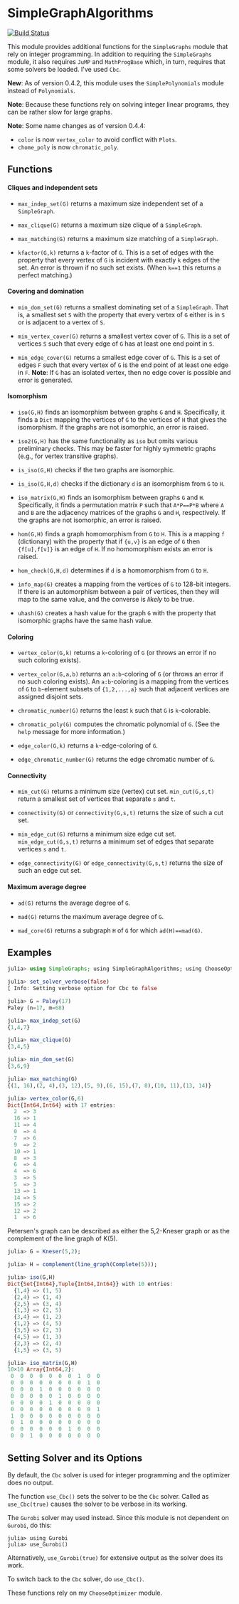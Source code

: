 # SimpleGraphAlgorithms

[![Build Status](https://travis-ci.com/scheinerman/SimpleGraphAlgorithms.jl.svg?branch=master)](https://travis-ci.com/scheinerman/SimpleGraphAlgorithms.jl)


This module provides additional functions for the `SimpleGraphs`
module that rely on integer programming. In addition to requiring the
`SimpleGraphs` module, it also requires `JuMP` and `MathProgBase`
which, in turn, requires that some solvers be loaded. I've used `Cbc`.

**New**: As of version 0.4.2, 
this module uses the `SimplePolynomials` module instead of `Polynomials`.

**Note**: Because these functions rely on solving integer linear
  programs, they can be rather slow for large graphs.

**Note**: Some name changes as of version 0.4.4:
* `color` is now `vertex_color` to avoid conflict with `Plots`.
* `chome_poly` is now `chromatic_poly`.

## Functions

#### Cliques and independent sets

* `max_indep_set(G)` returns a maximum size independent set of a
  `SimpleGraph`.

* `max_clique(G)` returns a maximum size clique of a `SimpleGraph`.

* `max_matching(G)` returns a maximum size matching of a
  `SimpleGraph`.

* `kfactor(G,k)` returns a `k`-factor of `G`. This is a set of edges
  with the property that every vertex of `G` is incident with exactly `k`
  edges of the set. An error is thrown if no such set exists.
  (When `k==1` this returns a perfect matching.)

#### Covering and domination

* `min_dom_set(G)` returns a smallest dominating set of a
  `SimpleGraph`. That is, a smallest set `S` with the property that
  every vertex of `G` either is in `S` or is adjacent to a vertex of
  `S`.

* `min_vertex_cover(G)` returns a smallest vertex cover of `G`. This
  is a set of vertices `S` such that every edge of `G` has at least
  one end point in `S`.

* `min_edge_cover(G)` returns a smallest edge cover of `G`. This is
  a set of edges `F` such that every vertex of `G` is the end point
  of at least one edge in `F`. **Note**: If `G` has an isolated
  vertex, then no edge cover is possible and error is generated.


#### Isomorphism 

* `iso(G,H)` finds an isomorphism between graphs `G` and
  `H`. Specifically, it finds a `Dict` mapping the vertices of `G` to
  the vertices of `H` that gives the isomorphism. If the graphs are
  not isomorphic, an error is raised. 

* `iso2(G,H)` has the same functionality as `iso` but omits various 
preliminary checks. This may be faster for highly symmetric graphs 
(e.g., for vertex transitive graphs).

* `is_iso(G,H)` checks if the two graphs are isomorphic.

* `is_iso(G,H,d)` checks if the dictionary `d` is an isomorphism
  from `G` to `H`.

* `iso_matrix(G,H)` finds an isomorphism between graphs `G` and
  `H`. Specifically, it finds a permutation matrix `P` such that
  `A*P==P*B` where `A` and `B` are the adjacency matrices of the
  graphs `G` and `H`, respectively. If the graphs are not isomorphic,
  an error is raised.

* `hom(G,H)` finds a graph homomorphism from `G` to `H`. This is a mapping `f`
(dictionary) with the property that if `{u,v}` is an edge of `G` then
`{f[u],f[v]}` is an edge of `H`. If no homomorphism exists an error is raised.

* `hom_check(G,H,d)` determines if `d` is a homomorphism from `G` to `H`.

* `info_map(G)` creates a mapping from the vertices of `G` to 128-bit
  integers. If there is an automorphism between a pair of vertices,
  then they will map to the same value, and the converse is *likely*
  to be true. 

* `uhash(G)` creates a hash value for the graph `G` with the property
   that isomorphic graphs have the same hash value.

#### Coloring

* `vertex_color(G,k)` returns a `k`-coloring of `G` (or throws an error if no
  such coloring exists).

* `vertex_color(G,a,b)` returns an `a:b`-coloring of `G` (or throws an error
if no such coloring exists). An `a:b`-coloring is a mapping from the vertices of
`G` to `b`-element subsets of `{1,2,...,a}` such that adjacent vertices are 
assigned disjoint sets. 

* `chromatic_number(G)` returns the least `k` such that `G` is `k`-colorable.

* `chromatic_poly(G)` computes the chromatic polynomial of `G`. (See the
  `help` message for more information.)

* `edge_color(G,k)` returns a `k`-edge-coloring of `G`.

* `edge_chromatic_number(G)` returns the edge chromatic number of `G`.


#### Connectivity

* `min_cut(G)` returns a minimum size (vertex) cut set. `min_cut(G,s,t)`
return a smallest set of vertices that separate `s` and `t`.

* `connectivity(G)` or `connectivity(G,s,t)` returns the size of such a cut set.

* `min_edge_cut(G)` returns a minimum size edge cut set.
`min_edge_cut(G,s,t)` returns a minimum set of edges that separate vertices
`s` and `t`.

* `edge_connectivity(G)` or `edge_connectivity(G,s,t)` returns the size of
such an edge cut set.


#### Maximum average degree

* `ad(G)` returns the average degree of `G`.

* `mad(G)` returns the maximum average degree of `G`.

* `mad_core(G)` returns a subgraph `H` of `G` for which `ad(H)==mad(G)`.

## Examples

```julia
julia> using SimpleGraphs; using SimpleGraphAlgorithms; using ChooseOptimizer; using ShowSet

julia> set_solver_verbose(false)
[ Info: Setting verbose option for Cbc to false

julia> G = Paley(17)
Paley (n=17, m=68)

julia> max_indep_set(G)
{1,4,7}

julia> max_clique(G)
{3,4,5}

julia> min_dom_set(G)
{3,6,9}

julia> max_matching(G)
{(1, 16),(2, 4),(3, 12),(5, 9),(6, 15),(7, 8),(10, 11),(13, 14)}

julia> vertex_color(G,6)
Dict{Int64,Int64} with 17 entries:
  2  => 3
  16 => 1
  11 => 4
  0  => 4
  7  => 6
  9  => 2
  10 => 1
  8  => 3
  6  => 4
  4  => 6
  3  => 5
  5  => 3
  13 => 1
  14 => 5
  15 => 2
  12 => 2
  1  => 6
```

Petersen's graph can be described as either the 5,2-Kneser graph or as
the complement of the line graph of K(5).

```julia
julia> G = Kneser(5,2);

julia> H = complement(line_graph(Complete(5)));

julia> iso(G,H)
Dict{Set{Int64},Tuple{Int64,Int64}} with 10 entries:
  {1,4} => (1, 5)
  {2,4} => (1, 4)
  {2,5} => (3, 4)
  {1,3} => (2, 5)
  {3,4} => (1, 2)
  {1,2} => (4, 5)
  {3,5} => (2, 3)
  {4,5} => (1, 3)
  {2,3} => (2, 4)
  {1,5} => (3, 5)

julia> iso_matrix(G,H)
10×10 Array{Int64,2}:
 0  0  0  0  0  0  0  1  0  0
 0  0  0  0  0  0  0  0  1  0
 0  0  0  1  0  0  0  0  0  0
 0  0  0  0  0  1  0  0  0  0
 0  0  0  0  1  0  0  0  0  0
 0  0  0  0  0  0  0  0  0  1
 1  0  0  0  0  0  0  0  0  0
 0  1  0  0  0  0  0  0  0  0
 0  0  0  0  0  0  1  0  0  0
 0  0  1  0  0  0  0  0  0  0
```

## Setting Solver and its Options

By default, the `Cbc` solver is used for integer programming
and the optimizer does no output.

The function `use_Cbc()` sets the solver to be the `Cbc` solver.
Called as `use_Cbc(true)` causes the solver to be verbose in
its working.

The `Gurobi` solver may used instead. Since this module is not
dependent on `Gurobi`, do this:
```
julia> using Gurobi
julia> use_Gurobi()
```
Alternatively, `use_Gurobi(true)` for extensive output as the
solver does its work.

To switch back to the `Cbc` solver, do `use_Cbc()`.

These functions rely on my `ChooseOptimizer` module.
